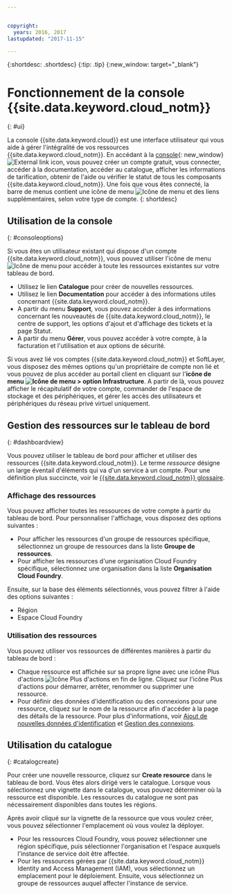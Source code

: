 ```yaml
---


copyright:
  years: 2016, 2017
lastupdated: "2017-11-15"

---
```


{:shortdesc: .shortdesc}
{:tip: .tip}
{:new_window: target="_blank"}

# Fonctionnement de la console {{site.data.keyword.cloud_notm}}
{: #ui}

La console {{site.data.keyword.cloud}} est une interface utilisateur qui vous aide à gérer l'intégralité de vos ressources {{site.data.keyword.cloud_notm}}. En accédant à la [console](https://console.bluemix.net){: new_window} ![External link icon](../icons/launch-glyph.svg "External link icon"), vous pouvez créer un compte gratuit, vous connecter, accéder à la documentation, accéder au catalogue, afficher les informations de tarification, obtenir de l'aide ou vérifier le statut de tous les composants {{site.data.keyword.cloud_notm}}. Une fois que vous êtes connecté, la barre de menus contient une icône de menu ![Icône de menu](../icons/icon_hamburger.svg) et des liens supplémentaires, selon votre type de compte.
{: shortdesc}

## Utilisation de la console
{: #consoleoptions}

Si vous êtes un utilisateur existant qui dispose d'un compte {{site.data.keyword.cloud_notm}}, vous pouvez utiliser l'icône de menu ![Icône de menu](../icons/icon_hamburger.svg) pour accéder à toute les ressources existantes sur votre tableau de bord. 
  * Utilisez le lien **Catalogue** pour créer de nouvelles ressources.
  * Utilisez le lien **Documentation** pour accéder à des informations utiles concernant {{site.data.keyword.cloud_notm}}.
  * A partir du menu **Support**, vous pouvez accéder à des informations concernant les nouveautés de {{site.data.keyword.cloud_notm}}, le centre de support, les options d'ajout et d'affichage des tickets et la page Statut.
  * A partir du menu **Gérer**, vous pouvez accéder à votre compte, à la facturation et l'utilisation et aux options de sécurité.

Si vous avez lié vos comptes {{site.data.keyword.cloud_notm}} et SoftLayer, vous disposez des mêmes options qu'un propriétaire de compte non lié et vous pouvez de plus accéder au portail client en cliquant sur l'**icône de menu ![Icône de menu](../icons/icon_hamburger.svg)  > option Infrastructure**. A partir de là, vous pouvez afficher le récapitulatif de votre compte, commander de l'espace de stockage et des périphériques, et gérer les accès des utilisateurs et périphériques du réseau privé virtuel uniquement. 

## Gestion des ressources sur le tableau de bord
{: #dashboardview}

Vous pouvez utiliser le tableau de bord pour afficher et utiliser des ressources {{site.data.keyword.cloud_notm}}. Le terme *ressource* désigne un large éventail d'éléments qui va d'un service à un compte. Pour une définition plus succincte, voir le [{{site.data.keyword.cloud_notm}} glossaire](/docs/overview/glossary/index.html#glossr).

### Affichage des ressources

Vous pouvez afficher toutes les ressources de votre compte à partir du tableau de bord. Pour personnaliser l'affichage, vous disposez des options suivantes :

  * Pour afficher les ressources d'un groupe de ressources spécifique, sélectionnez un groupe de ressources dans la liste **Groupe de ressources**. 
  * Pour afficher les ressources d'une organisation Cloud Foundry spécifique, sélectionnez une organisation dans la liste **Organisation Cloud Foundry**. 

Ensuite, sur la base des éléments sélectionnés, vous pouvez filtrer à l'aide des options suivantes :

  * Région
  * Espace Cloud Foundry
  
### Utilisation des ressources

Vous pouvez utiliser vos ressources de différentes manières à partir du tableau de bord :

  * Chaque ressource est affichée sur sa propre ligne avec une icône Plus d'actions ![Icône Plus d'actions](../icons/overflow-menu.svg) en fin de ligne. Cliquez sur l'icône Plus d'actions pour démarrer, arrêter, renommer ou supprimer une ressource. 
  * Pour définir des données d'identification ou des connexions pour une ressource, cliquez sur le nom de la ressource afin d'accéder à la page des détails de la ressource. Pour plus d'informations, voir [Ajout de nouvelles données d'identification](/docs/services/service_credentials.html) et [Gestion des connexions](/docs/manageapps/connecting_apps.html). 

## Utilisation du catalogue
{: #catalogcreate}

Pour créer une nouvelle ressource, cliquez sur **Create resource** dans le tableau de bord. Vous êtes alors dirigé vers le catalogue. Lorsque vous sélectionnez une vignette dans le catalogue, vous pouvez déterminer où la ressource est disponible. Les ressources du catalogue ne sont pas nécessairement disponibles dans toutes les régions. 

Après avoir cliqué sur la vignette de la ressource que vous voulez créer, vous pouvez sélectionner l'emplacement où vous voulez la déployer. 

  * Pour les ressources Cloud Foundry, vous pouvez sélectionner une région spécifique, puis sélectionner l'organisation et l'espace auxquels l'instance de service doit être affectée.
  * Pour les ressources gérées par {{site.data.keyword.cloud_notm}} Identity and Access Management (IAM), vous sélectionnez un emplacement pour le déploiement. Ensuite, vous sélectionnez un groupe de ressources auquel affecter l'instance de service.
